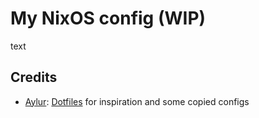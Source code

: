 # My NixOS config (WIP)

text

## Credits

- [Aylur](https://github.com/Aylur): [Dotfiles](https://github.com/Aylur/dotfiles) for inspiration and some copied configs
